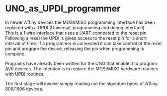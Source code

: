 # UNO_as_UPDI_programmer
In newer ATtiny devices the MOSI/MISO programming interface has been replaced with a UPDI (Universal, programming and debug interface).  
This is a 1 wire interface that uses a UART connected to the reset pin. 
Following a reset the UPDI is gived access to the reset pin for a short interval of time.
If a programmer is connected it can take control of the reset pin and program the device, releasing the pin when programming is complete.

Programs have already been written for the UNO that enable it to program AVR devices.
The intention is to replace the MOSI/MISO hardware routines with UPDI routines.

The first stage will involve simply reading out the signature bytes of ATtiny 806/1606 devices.
